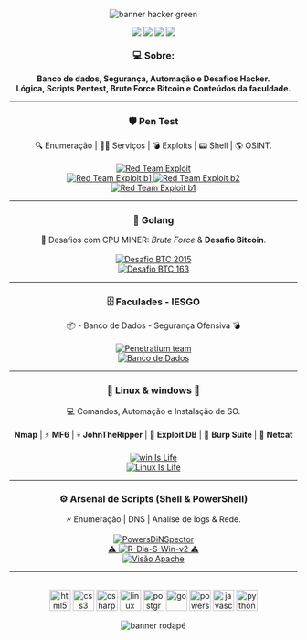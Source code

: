 <p align="center">
  <img src="https://capsule-render.vercel.app/api?type=waving&color=39ff14&height=200&section=header&text=Seja%20Bem-Vindo!%20%F0%9F%91%8B&fontSize=40&fontColor=000000" alt="banner hacker green"/>
</p>

<p align="center">
  <a href="https://www.gnu.org/"><img src="https://img.shields.io/badge/Linux-Terminal-39ff14?style=for-the-badge&logo=linux&logoColor=white" /></a>
  <a href="https://golang.org/"><img src="https://img.shields.io/badge/Golang-Mining-39ff14?style=for-the-badge&logo=go&logoColor=white" /></a>
  <a href="https://www.mysql.com/"><img src="https://img.shields.io/badge/PostGSQL-DataBase-39ff14?style=for-the-badge&logo=mysql&logoColor=white" /></a>
  <a href="https://tryhackme.com/"><img src="https://img.shields.io/badge/TryHackMe-CTF-39ff14?style=for-the-badge&logo=tryhackme&logoColor=white" /></a>
</p>

<h3 align="center" style="margin-top: 20px;">💻 <strong>Sobre:</strong></h3>
<p align="center">
  <strong>Banco de dados, Segurança, Automação e Desafios Hacker.</strong><br>
  <strong>Lógica, Scripts Pentest, Brute Force Bitcoin e Conteúdos da faculdade.</strong>
</p>

<hr>  

<h3 align="center">🛡️ <strong>Pen Test</strong></h3>
<p align="center">
  🔍 Enumeração | 🕵️‍♂️ Serviços | 💣 Exploits | 📟 Shell | 🌎 OSINT.<br><br>

  <a href="https://github.com/Luanqmata/-R3d_Sc4n_Ac4d3my-">
    <img src="https://img.shields.io/badge/Certificado-Red%20Scan%20Academy-39ff14?style=for-the-badge&logo=tryhackme&logoColor=white" alt="Red Team Exploit"/>
  </a>

  <br>
  <a href="https://github.com/Luanqmata/-R3d_Sc4n_Ac4d3my-/tree/main/Anotações/b1">
    <img src="https://img.shields.io/badge/Prova%20B1-39ff14?style=for-the-badge&logo=tryhackme&logoColor=white" alt="Red Team Exploit b1"/>
  </a>

  <a href="https://github.com/Luanqmata/-R3d_Sc4n_Ac4d3my-/tree/main/Anotações/b2">
    <img src="https://img.shields.io/badge/Prova%20B2-39ff14?style=for-the-badge&logo=tryhackme&logoColor=white" alt="Red Team Exploit b2"/>
  </a>

   <br>
    <a href="https://github.com/Luanqmata/-R3d_Sc4n_Ac4d3my-/tree/main/Anotações/MetaSploiTable2">
    <img src="https://img.shields.io/badge/METASPLOITABLE%202-39ff14?style=for-the-badge&logo=tryhackme&logoColor=white" alt="Red Team Exploit b1"/>
  </a>

</p>

<hr>
<h3 align="center">🚀 <strong>Golang</strong></h3>
<p align="center">
  🔐 Desafios com CPU MINER: <i>Brute Force</i> & <strong>Desafio Bitcoin</strong>.<br><br>
  <a href="https://github.com/Luanqmata/Puzzle_bitcoin_2k15">
    <img src="https://img.shields.io/badge/Desafio%20BTC%202k15-CPU%20Miner-39ff14?style=for-the-badge&logo=bitcoin&logoColor=white" alt="Desafio BTC 2015"/>
  </a>
  <br>
  <a href="https://github.com/Luanqmata/Desafio_163_0.0.7v">
    <img src="https://img.shields.io/badge/Desafio%20BTC%20163-CPU%20Miner-39ff14?style=for-the-badge&logo=bitcoin&logoColor=white" alt="Desafio BTC 163"/>
  </a>
</p>
<hr>
<h3 align="center">🗄️ <strong>Faculades - IESGO</strong></h3>
<p align="center">
  📦 - Banco de Dados - Segurança Ofensiva 💣 <br><br>
  <a href="https://github.com/Luanqmata/IESGO-Security-6Sem">
    <img src="https://img.shields.io/badge/Segurança Ofensiva-IESGO%206°%20Sem-39ff14?style=for-the-badge&logo=tryhackme&logoColor=white" alt="Penetratium team"/>
  </a>
  <br> 
  <a href="https://github.com/Luanqmata/Banco-Dados">
    <img src="https://img.shields.io/badge/Banco%20de%20Dados-PostGreSQL-39ff14?style=for-the-badge&logo=github&logoColor=white" alt="Banco de Dados"/>
  </a> 
</p>

<hr>
<h3 align="center">🐧 <strong>Linux & windows 🧊 </strong> </h3>
<p align="center">
  💻 Comandos, Automação e Instalação de SO.<br><br>
   <strong>Nmap</strong> | ⚡ <strong>MF6</strong> | 💀 <strong>JohnTheRipper</strong> | 🐙 <strong>Exploit DB</strong> | 🚩 <strong>Burp Suite</strong> | 🔌 <strong>Netcat</strong><br><br>
    <a href="https://github.com/Luanqmata/-Windows-Is-Life-">
    <img src="https://img.shields.io/badge/Windows%20Is%20Life-Ps1-39ff14?style=for-the-badge&logo=gnometerminal&logoColor=white" alt="win Is Life"/>
  </a>
  <br>  
  <a href="https://github.com/Luanqmata/-Linux-Is-Life-">
    <img src="https://img.shields.io/badge/Linux%20Is%20Life-Shell-39ff14?style=for-the-badge&logo=linux&logoColor=white" alt="Linux Is Life"/>
  </a>
</p>

<hr>
<h3 align="center">⚙️ <strong>Arsenal de Scripts (Shell & PowerShell)</strong></h3>
<p align="center">
  🗲 Enumeração | DNS | Analise de logs & Rede.<br><br>
   <a href="https://github.com/Luanqmata/PowersDiNSpector">
    <img src="https://img.shields.io/badge/🔍%20PowersDiNSpector-PowerShell-39ff14?style=for-the-badge&logo=search&logoColor=white" alt="PowersDiNSpector"/>
  </a>

  <br>
  <a href="https://github.com/Luanqmata/-Windows-Is-Life-/tree/main/R-Dia-S-Win-v2">
  ⚠️  <img src="https://img.shields.io/badge/R--Dia--S--Win--v2-PowerShell-39ff14?style=for-the-badge&logo=gnu&logoColor=white" alt="R-Dia-S-Win-v2"/> ⚠️
  </a>
  <br>
  <a href="https://github.com/Luanqmata/Visao_Apache_0.3.5v">
    <img src="https://img.shields.io/badge/Visão%20Apache-Shell%20Bin-39ff14?style=for-the-badge&logo=apache&logoColor=white" alt="Visão Apache"/>
  </a>

</p>

<hr>  

<div align="center">
  <br>
  
  <img src="https://cdn.jsdelivr.net/gh/devicons/devicon/icons/html5/html5-original.svg" alt="html5" width="37" height="37"/>
  <img src="https://cdn.jsdelivr.net/gh/devicons/devicon/icons/css3/css3-original.svg" alt="css3" width="37" height="37"/>
  <img src="https://cdn.jsdelivr.net/gh/devicons/devicon/icons/csharp/csharp-original.svg" alt="csharp" width="37" height="37"/>
  <img src="https://cdn.jsdelivr.net/gh/devicons/devicon/icons/linux/linux-original.svg" alt="linux" width="37" height="37"/>
  <img src="https://cdn.jsdelivr.net/gh/devicons/devicon/icons/postgresql/postgresql-original.svg" alt="postgresql" width="37" height="37"/>
  <img src="https://cdn.jsdelivr.net/gh/devicons/devicon/icons/go/go-original.svg" alt="go" width="37" height="37"/>
  <img src="https://cdn.jsdelivr.net/gh/devicons/devicon/icons/powershell/powershell-original.svg" alt="powershell" width="37" height="37"/>
  <img src="https://cdn.jsdelivr.net/gh/devicons/devicon/icons/javascript/javascript-original.svg" alt="javascript" width="37" height="37"/>
  <img src="https://cdn.jsdelivr.net/gh/devicons/devicon/icons/python/python-original.svg" alt="python" width="37" height="37"/>
</div>

<p align="center">
  <img src="https://capsule-render.vercel.app/api?type=waving&color=39ff14&height=160&section=footer&text=Aprenda%20para%20evoluir,%20e%20hackeie%20para%20proteger.%20%F0%9F%A7%A0&fontSize=25&fontColor=000000" alt="banner rodapé"/>
</p>


<!-- 


<div align="center">

  <img src="https://cdn.jsdelivr.net/gh/devicons/devicon/icons/go/go-original.svg" alt="go" width="37" height="37"/>

</div>

<div align="center">
  <img src="https://cdn.jsdelivr.net/gh/devicons/devicon/icons/typescript/typescript-original.svg" alt="typescript" width="37" height="37"/>
  <img src="https://cdn.jsdelivr.net/gh/devicons/devicon/icons/csharp/csharp-original.svg" alt="csharp" width="37" height="37"/>
</div>

<div align="center">
  <img src="https://cdn.jsdelivr.net/gh/devicons/devicon/icons/linux/linux-original.svg" alt="linux" width="37" height="37"/>
  <img src="https://cdn.jsdelivr.net/gh/devicons/devicon/icons/postgresql/postgresql-original.svg" alt="postgresql" width="37" height="37"/>
  <img src="https://cdn.jsdelivr.net/gh/devicons/devicon/icons/powershell/powershell-original.svg" alt="powershell" width="37" height="37"/>
</div>

<div align="center">
  <img src="https://cdn.jsdelivr.net/gh/devicons/devicon/icons/html5/html5-original.svg" alt="html5" width="37" height="37"/>
  <img src="https://cdn.jsdelivr.net/gh/devicons/devicon/icons/css3/css3-original.svg" alt="css3" width="37" height="37"/>
  <img src="https://cdn.jsdelivr.net/gh/devicons/devicon/icons/javascript/javascript-original.svg" alt="javascript" width="37" height="37"/>
  <img src="https://cdn.jsdelivr.net/gh/devicons/devicon/icons/python/python-original.svg" alt="python" width="37" height="37"/>
</div>
<p align="center">
  <img src="https://github-readme-stats.vercel.app/api?username=Luanqmata&show_icons=true&count_private=true&theme=tokyonight" alt="GitHub Stats" />
  <img src="https://github-readme-stats.vercel.app/api/top-langs/?username=luanqmata&layout=compact" alt="Top Langs" />
</p>

<p align="center">
  <img src="https://github-readme-stats.vercel.app/api?username=Luanqmata&show_icons=true&count_private=true&theme=tokyonight" alt="GitHub Stats" />
  <img src="https://github-readme-stats.vercel.app/api/top-langs/?username=luanqmata&layout=compact&theme=tokyonight" alt="Top Langs" />
</p>

<p align="center">
  <img src="https://streak-stats.demolab.com?user=Luanqmata&theme=tokyonight" alt="GitHub Streak"/>
</p>
</div>
-->
